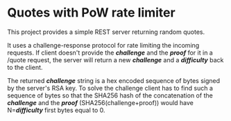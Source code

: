 # Quotes with PoW rate limiter

This project provides a simple REST server returning random quotes.

It uses a challenge-response protocol for rate limiting the incoming requests. If client doesn't provide the **_challenge_** and the **_proof_** for it in a /quote request, the server will return a new **_challenge_** and a **_difficulty_** back to the client.

The returned **_challenge_** string is a hex encoded sequence of bytes signed by the server's RSA key. To solve the challenge client has to find such a sequence of bytes so that the SHA256 hash of the concatenation of the **_challenge_** and the **_proof_** (SHA256(challenge+proof)) would have N=**_difficulty_** first bytes equal to 0.

